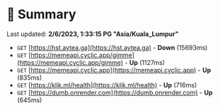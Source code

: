 # 📖 Summary
Last updated: **2/6/2023, 1:33:15 PG "Asia/Kuala_Lumpur"**

- `GET` [https://hst.aytea.ga](https://hst.aytea.ga) - **Down** (15693ms)
- `GET` [https://memeapi.cyclic.app/gimme](https://memeapi.cyclic.app/gimme) - **Up** (1127ms)
- `GET` [https://memeapi.cyclic.app](https://memeapi.cyclic.app) - **Up** (835ms)
- `GET` [https://klik.ml/health](https://klik.ml/health) - **Up** (716ms)
- `GET` [https://dumb.onrender.com](https://dumb.onrender.com) - **Up** (645ms)
